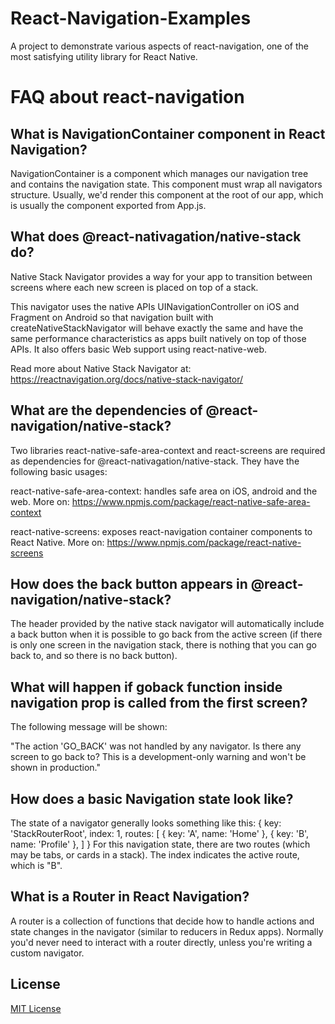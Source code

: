 # React-Navigation-Examples
A project to demonstrate various aspects of react-navigation, one of the most satisfying utility library for React Native.

# FAQ about react-navigation

## What is NavigationContainer component in React Navigation? 
NavigationContainer is a component which manages our navigation tree and contains the navigation state. This component must wrap all navigators structure. Usually, we'd render this component at the root of our app, which is usually the component exported from App.js.

## What does @react-nativagation/native-stack do? 
Native Stack Navigator provides a way for your app to transition between screens where each new screen is placed on top of a stack.
    
This navigator uses the native APIs UINavigationController on iOS and Fragment on Android so that navigation built with createNativeStackNavigator will behave exactly the same and have the same performance characteristics as apps built natively on top of those APIs. It also offers basic Web support using react-native-web.

Read more about Native Stack Navigator at: https://reactnavigation.org/docs/native-stack-navigator/

## What are the dependencies of @react-navigation/native-stack?

Two libraries react-native-safe-area-context and react-screens are required as dependencies for @react-nativagation/native-stack. They have the following basic usages: 

react-native-safe-area-context: handles safe area on iOS, android and the web. More on: https://www.npmjs.com/package/react-native-safe-area-context

react-native-screens: exposes react-navigation container components to React Native. More on: https://www.npmjs.com/package/react-native-screens

## How does the back button appears in @react-navigation/native-stack?

The header provided by the native stack navigator will automatically include a back button when it is possible to go back from the active screen (if there is only one screen in the navigation stack, there is nothing that you can go back to, and so there is no back button).

## What will happen if goback function inside navigation prop is called from the first screen? 

The following message will be shown: 

"The action 'GO_BACK' was not handled by any navigator.
Is there any screen to go back to?
This is a development-only warning and won't be shown in production."

## How does a basic Navigation state look like? 

The state of a navigator generally looks something like this:
{
  key: 'StackRouterRoot',
  index: 1,
  routes: [
    { key: 'A', name: 'Home' },
    { key: 'B', name: 'Profile' },
  ]
}
For this navigation state, there are two routes (which may be tabs, or cards in a stack). The index indicates the active route, which is "B".

## What is a Router in React Navigation? 

A router is a collection of functions that decide how to handle actions and state changes in the navigator (similar to reducers in Redux apps). Normally you'd never need to interact with a router directly, unless you're writing a custom navigator.


## License

[MIT License](LICENSE)

